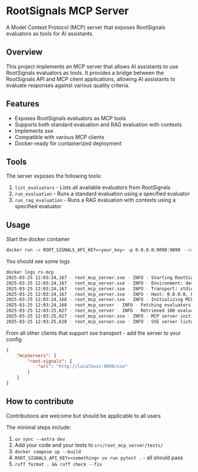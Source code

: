 # RootSignals MCP Server

A Model Context Protocol (MCP) server that exposes RootSignals evaluators as tools for AI assistants.

## Overview

This project implements an MCP server that allows AI assistants to use RootSignals evaluators as tools. 
It provides a bridge between the RootSignals API and MCP client applications, allowing AI assistants 
to evaluate responses against various quality criteria.

## Features

- Exposes RootSignals evaluators as MCP tools
- Supports both standard evaluation and RAG evaluation with contexts
- Implements sse
- Compatible with various MCP clients
- Docker-ready for containerized deployment

## Tools

The server exposes the following tools:

1. `list_evaluators` - Lists all available evaluators from RootSignals
2. `run_evaluation` - Runs a standard evaluation using a specified evaluator
3. `run_rag_evaluation` - Runs a RAG evaluation with contexts using a specified evaluator

## Usage

Start the docker container  

```bash
docker run -e ROOT_SIGNALS_API_KEY=<your_key> -p 0.0.0.0:9090:9090 --name=rs-mcp -d ghcr.io/root-signals/root-signals-mcp:latest
```

You should see some logs
```bash
docker logs rs-mcp
2025-03-25 12:03:24,167 - root_mcp_server.sse - INFO - Starting RootSignals MCP Server v0.1.0
2025-03-25 12:03:24,167 - root_mcp_server.sse - INFO - Environment: development
2025-03-25 12:03:24,167 - root_mcp_server.sse - INFO - Transport: stdio
2025-03-25 12:03:24,167 - root_mcp_server.sse - INFO - Host: 0.0.0.0, Port: 9090
2025-03-25 12:03:24,168 - root_mcp_server.sse - INFO - Initializing MCP server...
2025-03-25 12:03:24,168 - root_mcp_server - INFO - Fetching evaluators from RootSignals API...
2025-03-25 12:03:25,627 - root_mcp_server - INFO - Retrieved 100 evaluators from RootSignals API
2025-03-25 12:03:25,627 - root_mcp_server.sse - INFO - MCP server initialized successfully
2025-03-25 12:03:25,628 - root_mcp_server.sse - INFO - SSE server listening on http://0.0.0.0:9090/sse
```

From all other clients that support sse transport - add the server to your config
```json
{
    "mcpServers": {
        "root-signals": {
            "url": "http://localhost:9090/sse"
        }
    }
}
```

## How to contribute

Contributions are welcome but should be applicable to all users

The minimal steps include:
1. `uv sync --extra dev`
2. Add your code and your tests to `src/root_mcp_server/tests/`
3. `docker compose up --build`
4. `ROOT_SIGNALS_API_KEY=<something> uv run pytest .` - all should pass
5. `ruff format . && ruff check --fix`
